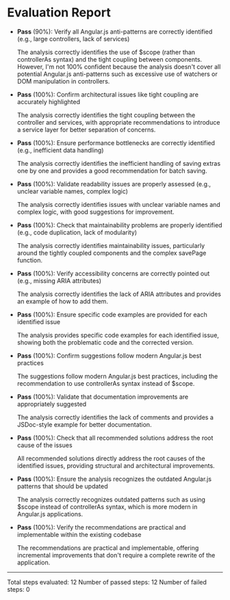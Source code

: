 # Evaluation Report

- **Pass** (90%): Verify all Angular.js anti-patterns are correctly identified (e.g., large controllers, lack of services)

    The analysis correctly identifies the use of $scope (rather than controllerAs syntax) and the tight coupling between components. However, I'm not 100% confident because the analysis doesn't cover all potential Angular.js anti-patterns such as excessive use of watchers or DOM manipulation in controllers.

- **Pass** (100%): Confirm architectural issues like tight coupling are accurately highlighted

    The analysis correctly identifies the tight coupling between the controller and services, with appropriate recommendations to introduce a service layer for better separation of concerns.

- **Pass** (100%): Ensure performance bottlenecks are correctly identified (e.g., inefficient data handling)

    The analysis correctly identifies the inefficient handling of saving extras one by one and provides a good recommendation for batch saving.

- **Pass** (100%): Validate readability issues are properly assessed (e.g., unclear variable names, complex logic)

    The analysis correctly identifies issues with unclear variable names and complex logic, with good suggestions for improvement.

- **Pass** (100%): Check that maintainability problems are properly identified (e.g., code duplication, lack of modularity)

    The analysis correctly identifies maintainability issues, particularly around the tightly coupled components and the complex savePage function.

- **Pass** (100%): Verify accessibility concerns are correctly pointed out (e.g., missing ARIA attributes)

    The analysis correctly identifies the lack of ARIA attributes and provides an example of how to add them.

- **Pass** (100%): Ensure specific code examples are provided for each identified issue

    The analysis provides specific code examples for each identified issue, showing both the problematic code and the corrected version.

- **Pass** (100%): Confirm suggestions follow modern Angular.js best practices

    The suggestions follow modern Angular.js best practices, including the recommendation to use controllerAs syntax instead of $scope.

- **Pass** (100%): Validate that documentation improvements are appropriately suggested

    The analysis correctly identifies the lack of comments and provides a JSDoc-style example for better documentation.

- **Pass** (100%): Check that all recommended solutions address the root cause of the issues

    All recommended solutions directly address the root causes of the identified issues, providing structural and architectural improvements.

- **Pass** (100%): Ensure the analysis recognizes the outdated Angular.js patterns that should be updated

    The analysis correctly recognizes outdated patterns such as using $scope instead of controllerAs syntax, which is more modern in Angular.js applications.

- **Pass** (100%): Verify the recommendations are practical and implementable within the existing codebase

    The recommendations are practical and implementable, offering incremental improvements that don't require a complete rewrite of the application.

---

Total steps evaluated: 12
Number of passed steps: 12
Number of failed steps: 0